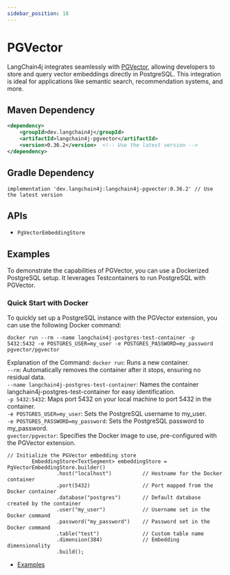 ```yaml
---
sidebar_position: 18
---
```


# PGVector

LangChain4j integrates seamlessly with [PGVector](https://github.com/pgvector/pgvector), allowing developers to store and query vector embeddings directly in PostgreSQL. This integration is ideal for applications like semantic search, recommendation systems, and more.


## Maven Dependency

```xml
<dependency>
    <groupId>dev.langchain4j</groupId>
    <artifactId>langchain4j-pgvector</artifactId>
    <version>0.36.2</version>  <!-- Use the latest version -->
</dependency>
```

## Gradle Dependency

```implementation 'dev.langchain4j:langchain4j-pgvector:0.36.2' // Use the latest version```

## APIs

- `PgVectorEmbeddingStore`


## Examples
To demonstrate the capabilities of PGVector, you can use a Dockerized PostgreSQL setup. It leverages Testcontainers to run PostgreSQL with PGVector.

### Quick Start with Docker
To quickly set up a PostgreSQL instance with the PGVector extension, you can use the following Docker command:
```
docker run --rm --name langchain4j-postgres-test-container -p 5432:5432 -e POSTGRES_USER=my_user -e POSTGRES_PASSWORD=my_password pgvector/pgvector
```

Explanation of the Command:
```docker run```: Runs a new container.<br>
```--rm```: Automatically removes the container after it stops, ensuring no residual data.<br>
```--name langchain4j-postgres-test-container```: Names the container langchain4j-postgres-test-container for easy identification.<br>
```-p 5432:5432```: Maps port 5432 on your local machine to port 5432 in the container.<br>
```-e POSTGRES_USER=my_user```: Sets the PostgreSQL username to my_user.<br>
```-e POSTGRES_PASSWORD=my_password```: Sets the PostgreSQL password to my_password.<br>
```gvector/pgvector```: Specifies the Docker image to use, pre-configured with the PGVector extension.<br>

```
// Initialize the PGVector embedding store
        EmbeddingStore<TextSegment> embeddingStore = PgVectorEmbeddingStore.builder()
                .host("localhost")          // Hostname for the Docker container
                .port(5432)                 // Port mapped from the Docker container
                .database("postgres")       // Default database created by the container
                .user("my_user")            // Username set in the Docker command
                .password("my_password")    // Password set in the Docker command
                .table("test")              // Custom table name
                .dimension(384)             // Embedding dimensionality
                .build();
```

- [Examples](https://github.com/langchain4j/langchain4j-examples/tree/main/pgvector-example/src/main/java)
